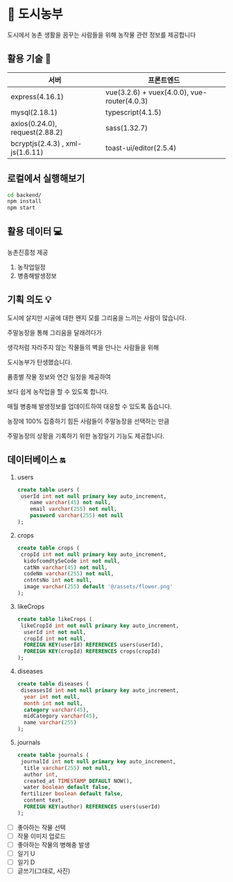 # :herb: 도시농부

도시에서 농촌 생활을 꿈꾸는 사람들을 위해 농작물 관련 정보를 제공합니다



## 활용 기술 :art:

| 서버                             | 프론트엔드                                  |
| -------------------------------- | ------------------------------------------- |
| express(4.16.1)                  | vue(3.2.6) + vuex(4.0.0), vue-router(4.0.3) |
| mysql(2.18.1)                    | typescript(4.1.5)                           |
| axios(0.24.0), request(2.88.2)   | sass(1.32.7)                                |
| bcryptjs(2.4.3) , xml-js(1.6.11) | toast-ui/editor(2.5.4)                      |



## 로컬에서 실행해보기

```bash
cd backend/
npm install
npm start
```



## 활용 데이터 :computer:

농촌진흥청 제공

1. 농작업일정
2. 병충해발생정보



## 기획 의도 :bulb:

도시에 살지만 시골에 대한 왠지 모를 그리움을 느끼는 사람이 많습니다.

주말농장을 통해 그리움을 달래려다가

생각처럼 자라주지 않는 작물들의 벽을 만나는 사람들을 위해

도시농부가 탄생했습니다.

품종별 작물 정보와 연간 일정을 제공하여

보다 쉽게 농작업을 할 수 있도록 합니다.

매월 병충해 발생정보를 업데이트하여 대응할 수 있도록 돕습니다.

농장에 100% 집중하기 힘든 사람들이 주말농장을 선택하는 만큼

주말농장의 상황을 기록하기 위한 농장일기 기능도 제공합니다.



## 데이터베이스 :on:

1. users

   ```sql
   create table users (
   	userId int not null primary key auto_increment,
       name varchar(45) not null,
       email varchar(255) not null,
       password varchar(255) not null
   );
   ```

2. crops

   ```sql
   create table crops (
   	cropId int not null primary key auto_increment,
     kidofcomdtySeCode int not null,
     catNm varchar(45) not null,
     codeNm varchar(255) not null,
     cntntsNo int not null,
     image varchar(255) default '@/assets/flower.png'
   );
   ```

3. likeCrops

   ```sql
   create table likeCrops (
   	likeCropId int not null primary key auto_increment,
     userId int not null,
     cropId int not null,
     FOREIGN KEY(userId) REFERENCES users(userId),
     FOREIGN KEY(cropId) REFERENCES crops(cropId)
   );
   ```

4. diseases

   ```sql
   create table diseases (
   	diseasesId int not null primary key auto_increment,
     year int not null,
     month int not null,
     category varchar(45),
     midCategory varchar(45),
     name varchar(255)
   );
   ```

5. journals

   ```sql
   create table journals (
   	journalId int not null primary key auto_increment,
     title varchar(255) not null,
     author int,
     created_at TIMESTAMP DEFAULT NOW(),
     water boolean default false,
   	fertilizer boolean default false,
     content text,
     FOREIGN KEY(author) REFERENCES users(userId)
   );
   ```



- [ ] 좋아하는 작물 선택
- [ ] 작물 이미지 업로드
- [ ] 좋아하는 작물의 병해충 발생
- [ ] 일기 U
- [ ] 일기 D
- [ ] 글쓰기(그대로, 사진)